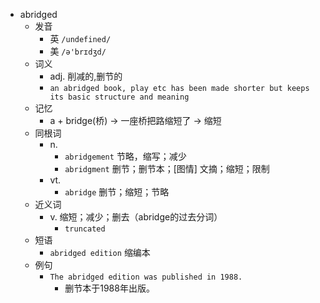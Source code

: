 - abridged
  - 发音
    - 英 `/undefined/`
    - 美 `/ə'brɪdʒd/`
  - 词义
    - adj. 削减的,删节的
    - `an abridged book, play etc has been made shorter but keeps its basic structure and meaning`
  - 记忆
    - a + bridge(桥) → 一座桥把路缩短了 → 缩短
  - 同根词
    - n.
      - `abridgement` 节略，缩写；减少
      - `abridgment` 删节；删节本；[图情] 文摘；缩短；限制
    - vt.
      - `abridge` 删节；缩短；节略
  - 近义词
    - v. 缩短；减少；删去（abridge的过去分词）
      - `truncated`
  - 短语
    - `abridged edition` 缩编本 
  - 例句
    - `The abridged edition was published in 1988.`
      - 删节本于1988年出版。

